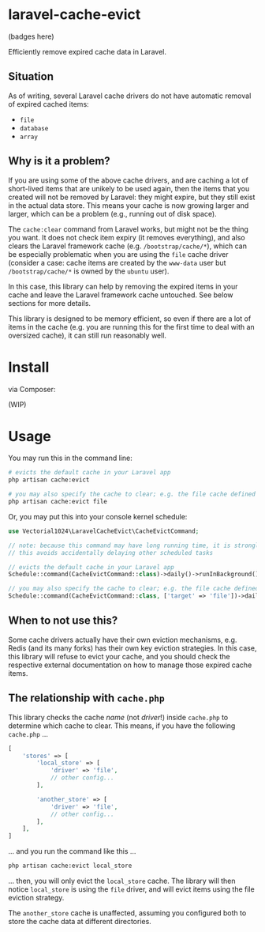 # laravel-cache-evict
(badges here)

Efficiently remove expired cache data in Laravel.

## Situation
As of writing, several Laravel cache drivers do not have automatic removal of expired cached items:

- `file`
- `database`
- `array`

## Why is it a problem?
If you are using some of the above cache drivers, and are caching a lot of short-lived items that are unikely to be used again, then the items that you created will not be removed by Laravel: they might expire, but they still exist in the actual data store. This means your cache is now growing larger and larger, which can be a problem (e.g., running out of disk space).

The `cache:clear` command from Laravel works, but might not be the thing you want. It does not check item expiry (it removes everything), and also clears the Laravel framework cache (e.g. `/bootstrap/cache/*`), which can be especially problematic when you are using the `file` cache driver (consider a case: cache items are created by the `www-data` user but `/bootstrap/cache/*` is owned by the `ubuntu` user).

In this case, this library can help by removing the expired items in your cache and leave the Laravel framework cache untouched. See below sections for more details.

This library is designed to be memory efficient, so even if there are a lot of items in the cache (e.g. you are running this for the first time to deal with an oversized cache), it can still run reasonably well.

# Install
via Composer:

(WIP)

# Usage

You may run this in the command line:

```sh
# evicts the default cache in your Laravel app
php artisan cache:evict

# you may also specify the cache to clear; e.g. the file cache defined in cache.php:
php artisan cache:evict file
```

Or, you may put this into your console kernel schedule:

```php
use Vectorial1024\LaravelCacheEvict\CacheEvictCommand;

// note: because this command may have long running time, it is strongly recommended to run this command in the background
// this avoids accidentally delaying other scheduled tasks

// evicts the default cache in your Laravel app
Schedule::command(CacheEvictCommand::class)->daily()->runInBackground();

// you may also specify the cache to clear; e.g. the file cache defined in cache.php:
Schedule::command(CacheEvictCommand::class, ['target' => 'file'])->daily()->runInBackground();
```

## When to not use this?
Some cache drivers actually have their own eviction mechanisms, e.g. Redis (and its many forks) has their own key eviction strategies.
In this case, this library will refuse to evict your cache, and you should check the respective external documentation on how to manage those expired cache items.

## The relationship with `cache.php`
This library checks the cache *name* (not *driver*!) inside `cache.php` to determine which cache to clear. This means, if you have the following `cache.php` ...

```php
[
    'stores' => [
        'local_store' => [
            'driver' => 'file',
            // other config...
        ],

        'another_store' => [
            'driver' => 'file',
            // other config...
        ],
    ],
]
```

... and you run the command like this ...

```sh
php artisan cache:evict local_store
```

... then, you will only evict the `local_store` cache. The library will then notice `local_store` is using the `file` driver, and will evict items using the file eviction strategy.

The `another_store` cache is unaffected, assuming you configured both to store the cache data at different directories.
